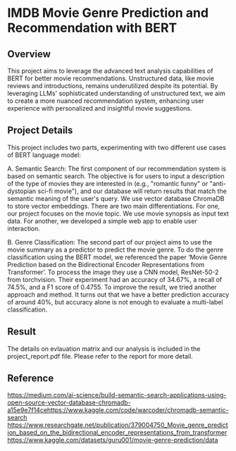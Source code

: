 # IMDB Movie Genre Prediction and Recommendation with BERT

## Overview
This project aims to leverage the advanced text analysis capabilities of BERT for better movie recommendations. Unstructured data, 
like movie reviews and introductions, remains underutilized despite its potential. By leveraging LLMs' sophisticated understanding of unstructured text, 
we aim to create a more nuanced recommendation system, enhancing user experience with personalized and insightful movie suggestions.

## Project Details
This project includes two parts, experimenting with two different use cases of BERT language model:

A. Semantic Search:
The first component of our recommendation system is based on semantic search. The objective is for users to input a description of the type of movies they are interested in 
(e.g., "romantic funny" or "anti-dystopian sci-fi movie"), and our database will return results that match the semantic meaning of the user's query. We use vector database ChromaDB
to store vector embeddings. There are two main differentiations. For one, our project focuses on the movie topic. We use movie synopsis as input text data. 
For another, we developed a simple web app to enable user interaction. 


B. Genre Classification:
The second part of our project aims to use the movie summary as a predictor to predict the movie genre. To do the genre classification using the BERT model, we referenced the paper 
‘Movie Genre Prediction based on the Bidirectional Encoder Representations from Transformer’. To process the image they use a CNN model, ResNet-50-2 from torchvision. 
Their experiment had an accuracy of 34.67%, a recall of 74.5%, and a F1 score of 0.4755. To improve the result, we tried another approach and method. 
It turns out that we have a better prediction accuracy of around 40%, but accuracy alone is not enough to evaluate a multi-label classification.

## Result
The details on evlauation matrix and our analysis is included in the project_report.pdf file. Please refer to the report for more detail. 

## Reference
https://medium.com/ai-science/build-semantic-search-applications-using-open-source-vector-database-chromadb-a15e9e7f14cehttps://www.kaggle.com/code/warcoder/chromadb-semantic-search
https://www.researchgate.net/publication/379004750_Movie_genre_prediction_based_on_the_bidirectional_encoder_representations_from_transformer 
https://www.kaggle.com/datasets/guru001/movie-genre-prediction/data

